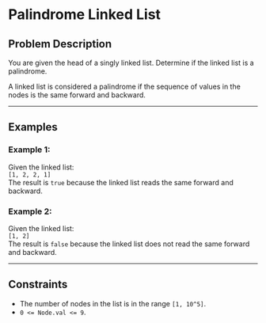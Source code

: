 # Palindrome Linked List

## Problem Description

You are given the head of a singly linked list. Determine if the linked list is a palindrome. 

A linked list is considered a palindrome if the sequence of values in the nodes is the same forward and backward.


---

## Examples
### Example 1:
Given the linked list:  
  `[1, 2, 2, 1]`  
  The result is `true` because the linked list reads the same forward and backward.  
### Example 2:
Given the linked list:  
  `[1, 2]`  
  The result is `false` because the linked list does not read the same forward and backward.  

---

## Constraints

- The number of nodes in the list is in the range `[1, 10^5]`.
- `0 <= Node.val <= 9`.
